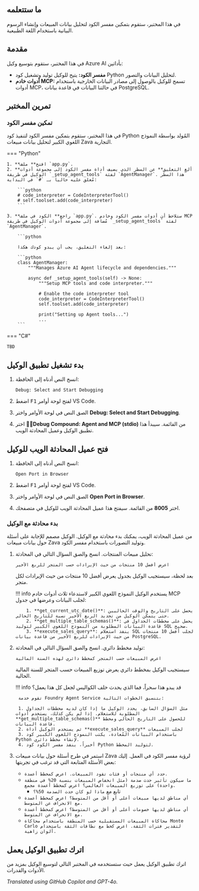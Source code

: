 ## ما ستتعلمه

في هذا المختبر، ستقوم بتمكين مفسر الكود لتحليل بيانات المبيعات وإنشاء الرسوم البيانية باستخدام اللغة الطبيعية.

## مقدمة

في هذا المختبر، ستقوم بتوسيع وكيل Azure AI بأداتين:

- **مفسر الكود:** يتيح للوكيل توليد وتشغيل كود Python لتحليل البيانات والتصور.
- **أدوات خادم MCP:** تسمح للوكيل بالوصول إلى مصادر البيانات الخارجية باستخدام أدوات MCP، في حالتنا البيانات في قاعدة بيانات PostgreSQL.

## تمرين المختبر

### تمكين مفسر الكود

في هذا المختبر، ستقوم بتمكين مفسر الكود لتنفيذ كود Python المُولد بواسطة النموذج اللغوي الكبير لتحليل بيانات مبيعات Zava التجارية.

=== "Python"

    1. **افتح** ملف `app.py`.
    2. **ألغِ التعليق** عن السطر الذي يضيف أداة مفسر الكود إلى مجموعة أدوات الوكيل في طريقة `_setup_agent_tools` لفئة `AgentManager`. هذا السطر مُعلق عليه حالياً بـ `#` في البداية:

        ```python
        # code_interpreter = CodeInterpreterTool()
        # self.toolset.add(code_interpreter)
        ```

    3. **راجع** الكود في ملف `app.py`. ستلاحظ أن أدوات مفسر الكود وخادم MCP مُضافة إلى مجموعة أدوات الوكيل في طريقة `_setup_agent_tools` لفئة `AgentManager`.

        ```python

        بعد إلغاء التعليق، يجب أن يبدو كودك هكذا:

        ```python
        class AgentManager:
            """Manages Azure AI Agent lifecycle and dependencies."""

            async def _setup_agent_tools(self) -> None:
                """Setup MCP tools and code interpreter."""

                # Enable the code interpreter tool
                code_interpreter = CodeInterpreterTool()
                self.toolset.add(code_interpreter)

                print("Setting up Agent tools...")
                ...
        ```

=== "C#"

    TBD

## بدء تشغيل تطبيق الوكيل

1. انسخ النص أدناه إلى الحافظة:

    ```text
    Debug: Select and Start Debugging
    ```

2. اضغط <kbd>F1</kbd> لفتح لوحة أوامر VS Code.
3. الصق النص في لوحة الأوامر واختر **Debug: Select and Start Debugging**.
4. اختر **🔁🤖Debug Compound: Agent and MCP (stdio)** من القائمة. سيبدأ هذا تطبيق الوكيل وعميل المحادثة الويب.

## فتح عميل المحادثة الويب للوكيل

1. انسخ النص أدناه إلى الحافظة:

    ```text
    Open Port in Browser
    ```

2. اضغط <kbd>F1</kbd> لفتح لوحة أوامر VS Code.
3. الصق النص في لوحة الأوامر واختر **Open Port in Browser**.
4. اختر **8005** من القائمة. سيفتح هذا عميل المحادثة الويب للوكيل في متصفحك.

### بدء محادثة مع الوكيل

من عميل المحادثة الويب، يمكنك بدء محادثة مع الوكيل. الوكيل مصمم للإجابة على أسئلة حول بيانات مبيعات Zava وتوليد التصورات باستخدام مفسر الكود.

1. تحليل مبيعات المنتجات. انسخ والصق السؤال التالي في المحادثة:

    ```text
    اعرض أفضل 10 منتجات من حيث الإيرادات حسب المتجر للربع الأخير
    ```

    بعد لحظة، سيستجيب الوكيل بجدول يعرض أفضل 10 منتجات من حيث الإيرادات لكل متجر.

    !!! info
        يستخدم الوكيل النموذج اللغوي الكبير لاستدعاء ثلاث أدوات خادم MCP لجلب البيانات وعرضها في جدول:

           1. **get_current_utc_date()**: يحصل على التاريخ والوقت الحاليين حتى يتمكن الوكيل من تحديد الربع الأخير نسبة للتاريخ الحالي.
           2. **get_multiple_table_schemas()**: يحصل على مخططات الجداول في قاعدة البيانات المطلوبة من النموذج اللغوي الكبير لتوليد SQL صحيح.
           3. **execute_sales_query**: ينفذ استعلام SQL لجلب أفضل 10 منتجات من حيث الإيرادات للربع الأخير من قاعدة بيانات PostgreSQL.

2. توليد مخطط دائري. انسخ والصق السؤال التالي في المحادثة:

    ```text
    اعرض المبيعات حسب المتجر كمخطط دائري لهذه السنة المالية
    ```

    سيستجيب الوكيل بمخطط دائري يعرض توزيع المبيعات حسب المتجر للسنة المالية الحالية.

    !!! info
        قد يبدو هذا سحراً، فما الذي يحدث خلف الكواليس لجعل كل هذا يعمل؟

        تقوم خدمة Foundry Agent Service بتنسيق الخطوات التالية:

        1. مثل السؤال السابق، يحدد الوكيل ما إذا كان لديه مخططات الجداول المطلوبة للاستعلام. إذا لم يكن كذلك، يستخدم أدوات **get_multiple_table_schemas()** للحصول على التاريخ الحالي ومخطط قاعدة البيانات.
        2. ثم يستخدم الوكيل أداة **execute_sales_query** لجلب المبيعات
        3. باستخدام البيانات المُعادة، يكتب النموذج اللغوي الكبير كود Python لإنشاء مخطط دائري.
        4. أخيراً، ينفذ مفسر الكود كود Python لتوليد المخطط.

3. استمر في طرح أسئلة حول بيانات مبيعات Zava لرؤية مفسر الكود في العمل. إليك بعض الأسئلة المتابعة التي قد ترغب في تجربتها:

    - ```حدد أي منتجات أو فئات تقود المبيعات. اعرض كمخطط أعمدة.```
    - ```ما سيكون تأثير حدث صدمة (مثل انخفاض المبيعات بنسبة 20% في منطقة واحدة) على توزيع المبيعات العالمي؟ اعرض كمخطط أعمدة مجمع.```
        - تابع مع ```ماذا لو كان حدث الصدمة 50%؟```
    - ```أي مناطق لديها مبيعات أعلى أو أقل من المتوسط؟ اعرض كمخطط أعمدة مع الانحراف عن المتوسط.```
    - ```أي مناطق لديها خصومات أعلى أو أقل من المتوسط؟ اعرض كمخطط أعمدة مع الانحراف عن المتوسط.```
    - ```محاكاة المبيعات المستقبلية حسب المنطقة باستخدام محاكاة Monte Carlo لتقدير فترات الثقة. اعرض كخط مع نطاقات الثقة باستخدام ألوان زاهية.```

<!-- ## إيقاف تطبيق الوكيل

1. ارجع إلى محرر VS Code.
1. اضغط <kbd>Shift + F5</kbd> لإيقاف تطبيق الوكيل. -->

## اترك تطبيق الوكيل يعمل

اترك تطبيق الوكيل يعمل حيث ستستخدمه في المختبر التالي لتوسيع الوكيل بمزيد من الأدوات والقدرات.

*Translated using GitHub Copilot and GPT-4o.*
